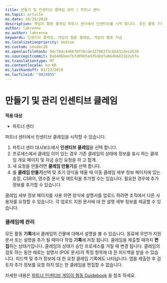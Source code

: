 ```yaml
---
title: 만들기 및 인센티브 클레임 관리 | 파트너 센터
ms.topic: article
ms.date: 10/29/2018
description: 게임이 협동 클레임 파트너 센터에서 인센티브를 시작 합니다. 모든 활동 기록에서 클레임의 건물에 대해서 설명을 볼 수 있습니다.
author: labrenne
ms.author: labrenne
keywords: 인센티브 클레임, 게임이 협동 클레임, 게임이 협동 자금
ms.localizationpriority: medium
ms.custom: seodec18
ms.openlocfilehash: 94c79dc4466f8ff6cde327963f3c6b431dee2520
ms.sourcegitcommit: 8ab406beefbfd0965ed35d8dfe064b682162a5fa
ms.translationtype: MT
ms.contentlocale: ko-KR
ms.lasthandoff: 01/23/2019
ms.locfileid: "9024895"
---
```

# <a name="create-and-manage-an-incentives-claim"></a>만들기 및 관리 인센티브 클레임

**적용 대상**
- 파트너 센터

파트너 센터에서 인센티브 클레임을 시작할 수 있습니다. 

1. 파트너 센터 대시보드에서 **인센티브** **클레임**을 선택 합니다.
2.  프로세스에서 클레임 이미 있는 경우 기존 클레임의 상태에 정보를 표시 하는 클레임 개요 페이지 및 자금 승인 요청을 하 고 합계.
3.  새 요청을 만들려면 **클레임 만들기**를 선택 합니다.
4.  를 **클레임 만들기**선택 및 초기 양식을 채울 때 이동 클레임 세부 정보 페이지에 있는 송장, CSR의, 영수증 문서 및 메트릭을 추가할 수는 있습니다. 필요한 경우에 추가 정보를 추가할 수 있습니다.

클레임 세부 정보 페이지를 사용 하면 양식에 설명서를 업로드 하려면 조직에서 다른 사용자를 요청할 수 있습니다. 각 업로드 지원 문서에 대 한 설명 세부 정보를 제공할 수 있습니다. 

### <a name="manage-your-claims"></a>클레임에 관리

모든 활동 **기록**에서 클레임의 건물에 대해서 설명을 볼 수 있습니다. 동료에 무언가 지원 문서 또는 설명을 추가 될 때마다 작업 **기록**에 저장 됩니다. 클레임을 제출할 때까지 **편집**하는 상태가입니다. 클레임의 상태가 승인 프로세스를 거칠 때 변경 됩니다. 클레임의 검토 하는 동안 때로는 설명서 (POE 문서)의 특정 항목에 대 한 피드백을 받을 수 있습니다. 피드백 및 추가 정보에 대 한 요청 클레임 기록에도 나타납니다. 앱을 제출한 후 검토자 추가 정보를 요청 하지 않는 한 클레임을 편집할 수 없습니다.

자세한 내용은 [파트너 인센티브 게임이 협동 Guidebook](https://assets.microsoft.com/coop-guidebook.pdf) 을 참조 하세요.
